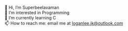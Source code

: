 👋 Hi, I’m Superbeelavaman  
👀 I’m interested in Programming  
🌱 I’m currently learning C  
📫 How to reach me: email me at loganlee.jk@outlook.com

<!---
superbeelavaman/superbeelavaman is a ✨ special ✨ repository because its `README.md` (this file) appears on your GitHub profile.
You can click the Preview link to take a look at your changes.
--->
